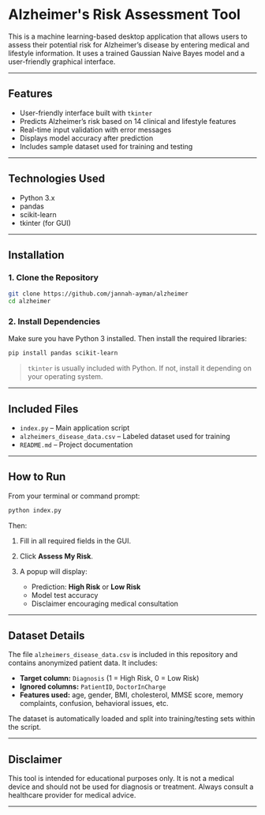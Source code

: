 # Alzheimer's Risk Assessment Tool

This is a machine learning-based desktop application that allows users to assess their potential risk for Alzheimer’s disease by entering medical and lifestyle information. It uses a trained Gaussian Naive Bayes model and a user-friendly graphical interface.

---

## Features

* User-friendly interface built with `tkinter`
* Predicts Alzheimer’s risk based on 14 clinical and lifestyle features
* Real-time input validation with error messages
* Displays model accuracy after prediction
* Includes sample dataset used for training and testing

---

## Technologies Used

* Python 3.x
* pandas
* scikit-learn
* tkinter (for GUI)

---

## Installation

### 1. Clone the Repository

```bash
git clone https://github.com/jannah-ayman/alzheimer
cd alzheimer
```

### 2. Install Dependencies

Make sure you have Python 3 installed. Then install the required libraries:

```bash
pip install pandas scikit-learn
```

> `tkinter` is usually included with Python. If not, install it depending on your operating system.

---

## Included Files

* `index.py` – Main application script
* `alzheimers_disease_data.csv` – Labeled dataset used for training
* `README.md` – Project documentation

---

## How to Run

From your terminal or command prompt:

```bash
python index.py
```

Then:

1. Fill in all required fields in the GUI.
2. Click **Assess My Risk**.
3. A popup will display:

   * Prediction: **High Risk** or **Low Risk**
   * Model test accuracy
   * Disclaimer encouraging medical consultation

---

## Dataset Details

The file `alzheimers_disease_data.csv` is included in this repository and contains anonymized patient data. It includes:

* **Target column:** `Diagnosis` (1 = High Risk, 0 = Low Risk)
* **Ignored columns:** `PatientID`, `DoctorInCharge`
* **Features used:** age, gender, BMI, cholesterol, MMSE score, memory complaints, confusion, behavioral issues, etc.

The dataset is automatically loaded and split into training/testing sets within the script.

---

## Disclaimer

This tool is intended for educational purposes only. It is not a medical device and should not be used for diagnosis or treatment. Always consult a healthcare provider for medical advice.

---
